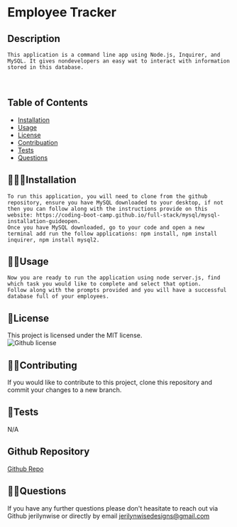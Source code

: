 # Employee Tracker
  ## Description
    This application is a command line app using Node.js, Inquirer, and MySQL. It gives nondevelopers an easy wat to interact with information stored in this database.
 </br>
  
  ## Table of Contents

  * [Installation](#🧑🏻‍🔧-Installation)</br>
  * [Usage](#👨‍💻-Usage)</br>
  * [License](#🧾-License)</br>
  * [Contribuation](#👯‍♀️-Contributing)</br>
  * [Tests](#📝-Tests)</br>
  * [Questions](#🤷‍♀️-Questions)</br>

  ## 🧑🏻‍🔧Installation
    To run this application, you will need to clone from the github repository, ensure you have MySQL downloaded to your desktop, if not then you can follow along with the instructions provide on this website: https://coding-boot-camp.github.io/full-stack/mysql/mysql-installation-guideopen.
    Once you have MySQL downloaded, go to your code and open a new terminal add run the follow applications: npm install, npm install inquirer, npm install mysql2. 


  ## 👨‍💻Usage
    Now you are ready to run the application using node server.js, find which task you would like to complete and select that option. 
    Follow along with the prompts provided and you will have a successful database full of your employees.

  ## 🧾License
  This project is licensed under the MIT license.</br>
  ![Github license](https://img.shields.io/badge/license-MIT-blue.svg)

  ## 👯‍♀️Contributing
  If you would like to contribute to this project, clone this repository and commit your changes to a new branch.

  ## 📝Tests 
  N/A

  ## Github Repository
  [Github Repo](https://github.com/jerilynwise/employee-tracker)
  
  ## 🤷‍♀️Questions 
  If you have any further questions please don't heasitate to reach out via Github jerilynwise or directly by email jerilynwisedesigns@gmail.com
 

